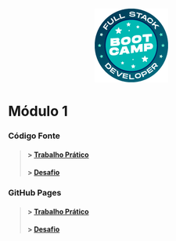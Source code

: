 <p align="center">
  <img src="../assets/bootcamp-logo.png" alt="Logo Bootcamp"/>
</p>

# Módulo 1

  ### Código Fonte
  > #### > [Trabalho Prático](./Trabalho-Pratico-1)
  > #### > [Desafio](./Desafio-1)
  
  ### GitHub Pages
  > #### > [Trabalho Prático](https://jose-isaac.github.io/generator-rgb/)
  > #### > [Desafio]()
